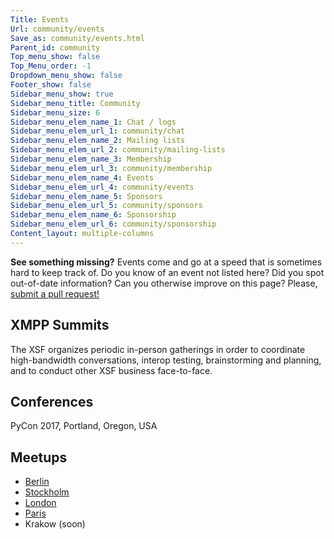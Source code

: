 ```yaml
---
Title: Events
Url: community/events
Save_as: community/events.html
Parent_id: community
Top_menu_show: false
Top_Menu_order: -1
Dropdown_menu_show: false
Footer_show: false
Sidebar_menu_show: true
Sidebar_menu_title: Community
Sidebar_menu_size: 6
Sidebar_menu_elem_name_1: Chat / logs
Sidebar_menu_elem_url_1: community/chat
Sidebar_menu_elem_name_2: Mailing lists
Sidebar_menu_elem_url_2: community/mailing-lists
Sidebar_menu_elem_name_3: Membership
Sidebar_menu_elem_url_3: community/membership
Sidebar_menu_elem_name_4: Events
Sidebar_menu_elem_url_4: community/events
Sidebar_menu_elem_name_5: Sponsors
Sidebar_menu_elem_url_5: community/sponsors
Sidebar_menu_elem_name_6: Sponsorship
Sidebar_menu_elem_url_6: community/sponsorship
Content_layout: multiple-columns
---
```


__See something missing?__ Events come and go at a speed that is sometimes hard to keep track of. Do you know of an event not listed here? Did you spot out-of-date information? Can you otherwise improve on this page? Please, [submit a pull request!](https://github.com/xsf/xmpp.org/edit/master/content/pages/community/events.md)

## XMPP Summits

The XSF organizes periodic in-person gatherings in order to coordinate high-bandwidth conversations, interop testing, brainstorming and planning, and to conduct other XSF business face-to-face.

## Conferences

PyCon 2017, Portland, Oregon, USA

## Meetups

* [Berlin](https://www.meetup.com/Berlin-XMPP-Meetup/)
* [Stockholm](https://www.meetup.com/Stockholm-XMPP-Meetup/)
* [London](https://www.meetup.com/XMPP-UK-Meetup/)
* [Paris](https://news.jabberfr.org/2017/03/rencontre-xmpp-le-mardi-28-mars-2017-a-paris/)
* Krakow (soon)

